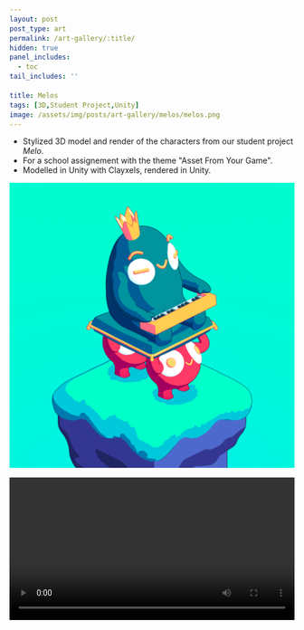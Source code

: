 ```yaml
---
layout: post
post_type: art
permalink: /art-gallery/:title/
hidden: true
panel_includes:
  - toc
tail_includes: ''

title: Melos
tags: [3D,Student Project,Unity]
image: /assets/img/posts/art-gallery/melos/melos.png
---
```


* Stylized 3D model and render of the characters from our student project *Melo*. <br>
* For a school assignement with the theme "Asset From Your Game". <br>
* Modelled in Unity with Clayxels, rendered in Unity.

![](/assets/img/posts/art-gallery/melos/melos.png)

<video width="100%" controls="controls">
  <source src="/assets/img/posts/art-gallery/melos/melos_video.mp4" type="video/mp4">
</video>